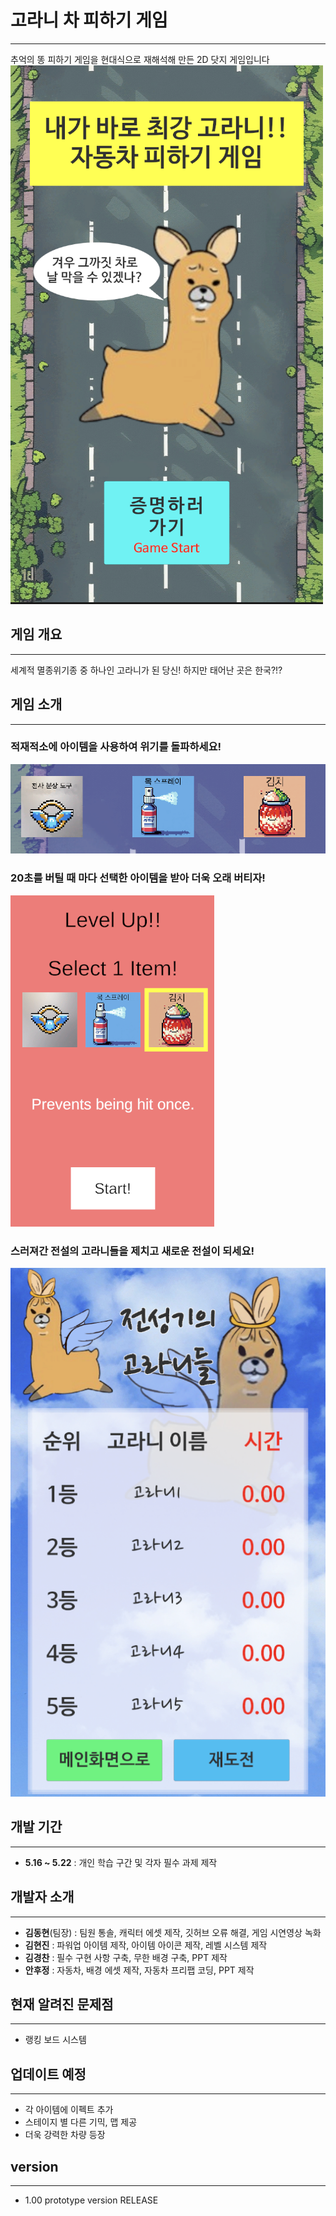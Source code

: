# 고라니 차 피하기 게임
---
추억의 똥 피하기 게임을 현대식으로 재해석해 만든 2D 닷지 게임입니다
![Start](https://github.com/F22b1rd10/Elk_Gametext/blob/main/Start.png)

## 게임 개요
---
세계적 멸종위기종 중 하나인 고라니가 된 당신! 
하지만 태어난 곳은 한국?!?

## 게임 소개
---
### 적재적소에 아이템을 사용하여 위기를 돌파하세요!
![Item](https://github.com/F22b1rd10/Elk_Gametext/blob/main/Item.png)

### 20초를 버틸 때 마다 선택한 아이템을 받아 더욱 오래 버티자!
![Itemselect](https://github.com/F22b1rd10/Elk_Gametext/blob/main/Itemselect.png)

### 스러져간 전설의 고라니들을 제치고 새로운 전설이 되세요!
![Rank](https://github.com/F22b1rd10/Elk_Gametext/blob/main/Rank.png)


## 개발 기간
---
+ __5.16 ~ 5.22__ : 개인 학습 구간 및 각자 필수 과제 제작

## 개발자 소개
---
+ __김동현__(팀장) : 팀원 통솔, 캐릭터 에셋 제작, 깃허브 오류 해결, 게임 시연영상 녹화
+ __김현진__ : 파워업 아이템 제작, 아이템 아이콘 제작, 레벨 시스템 제작
+ __김경찬__ : 필수 구현 사항 구축, 무한 배경 구축, PPT 제작
+ __안후정__ : 자동차, 배경 에셋 제작, 자동차 프리팹 코딩, PPT 제작

## 현재 알려진 문제점
---
+ 랭킹 보드 시스템

## 업데이트 예정
---
+ 각 아이템에 이펙트 추가
+ 스테이지 별 다른 기믹, 맵 제공
+ 더욱 강력한 차량 등장

## version
---
+ 1.00 prototype version RELEASE
